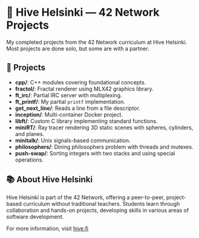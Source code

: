 # 🐝 Hive Helsinki — 42 Network Projects

My completed projects from the 42 Network curriculum at Hive Helsinki. Most projects are done solo, but some are with a partner.

## 📁 Projects

- **cpp/**: C++ modules covering foundational concepts.
- **fractol/**: Fractal renderer using MLX42 graphics library.
- **ft_irc/**: Partial IRC server with multiplexing.
- **ft_printf/**: My partial `printf` implementation.
- **get_next_line/**: Reads a line from a file descriptor.
- **inception/**: Multi-container Docker project.
- **libft/**: Custom C library implementing standard functions.
- **miniRT/**: Ray tracer rendering 3D static scenes with spheres, cylinders, and planes.
- **minitalk/**: Unix signals-based communication.
- **philosophers/**: Dining philosophers problem with threads and mutexes.
- **push-swap/**: Sorting integers with two stacks and using special operations.

## 📚 About Hive Helsinki

Hive Helsinki is part of the 42 Network, offering a peer-to-peer, project-based curriculum without traditional teachers. Students learn through collaboration and hands-on projects, developing skills in various areas of software development.

For more information, visit [hive.fi](https://www.hive.fi/en)
